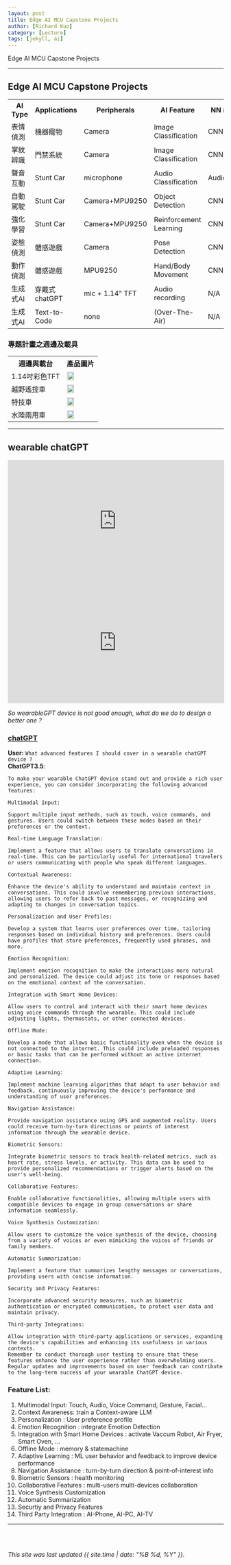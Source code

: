 ```yaml
---
layout: post
title: Edge AI MCU Capstone Projects
author: [Richard Kuo]
category: [Lecture]
tags: [jekyll, ai]
---
```


Edge AI MCU Capstone Projects

---
## Edge AI MCU Capstone Projects

<table>
<tr><th>AI Type </th><th>Applications</th><th>Peripherals   </th><th>AI Feature         </th><th>NN model      </th><th>required APIs/Examples</th></tr>
<tr><td>表情偵測</td><td>機器寵物 </td><td>Camera        </td><td>Image Classification  </td><td>CNN           </td><td>API for CNN       </td></tr>
<tr><td>掌紋辨識</td><td>門禁系統 </td><td>Camera        </td><td>Image Classification  </td><td>CNN           </td><td>API for CNN       </td></tr>
<tr><td>聲音互動</td><td>Stunt Car</td><td>microphone    </td><td>Audio Classification  </td><td>Audio NN      </td><td>API for Audio classifier</td></tr>
<tr><td>自動駕駛</td><td>Stunt Car</td><td>Camera+MPU9250</td><td>Object Detection      </td><td>CNN+LSTM      </td><td>API for YOLOv7    </td></tr>
<tr><td>強化學習</td><td>Stunt Car</td><td>Camera+MPU9250</td><td>Reinforcement Learning</td><td>CNN+LSTM      </td><td>RL-DQN sample code</td></tr>
<tr><td>姿態偵測</td><td>體感遊戲 </td><td>Camera        </td><td>Pose Detection        </td><td>CNN+LSTM      </td><td>API for CNN+LSTM </td></tr>
<tr><td>動作偵測</td><td>體感遊戲 </td><td>MPU9250       </td><td>Hand/Body Movement    </td><td>CNN+LSTM      </td><td>API for CNN+LSTM </td></tr>
<tr><td>生成式AI</td><td>穿戴式chatGPT</td><td>mic + 1.14" TFT</td><td>Audio recording  </td><td>N/A           </td><td>API for Audio clipping</td></tr>
<tr><td>生成式AI</td><td>Text-to-Code</td><td>none </td><td>(Over-The-Air)</td><td>N/A</td><td>N/A</td></tr>
</table>

### 專題計畫之週邊及載具

<table>
<tr><th>週邊與載台   </th><th>產品圖片</th></tr>
<tr><td>1.14吋彩色TFT</td><td><img width="50%" height="50%" src="https://gcs.rimg.com.tw/g1/f/b4/cd/22326084867277_915.jpg"></td></tr>
<tr><td>越野遙控車   </td><td><img width="50%" height="50%" src="https://gcs.rimg.com.tw/g4/e40/afa/jif9j8j8/f/3d/2a/22347200521514_469.jpg"></td></tr>
<tr><td>特技車       </td><td><img width="50%" height="50%" src="https://gcs.rimg.com.tw/g9/3c3/78b/ff742155456/d/4e/22139378684238_637.jpg"></td></tr>
<tr><td>水陸兩用車   </td><td><img width="50%" height="50%" src="https://gcs.rimg.com.tw/g5/cad/e0b/davidhadson493/f/43/3d/22347198425917_866.jpg"></td></tr>
</table>

---
## wearable chatGPT
<iframe width="505" height="284" src="https://www.youtube.com/embed/JA1CGnsKrSE" title="AI Pin 最新的AI科技有多蠢！？" frameborder="0" allow="accelerometer; autoplay; clipboard-write; encrypted-media; gyroscope; picture-in-picture; web-share" allowfullscreen></iframe>
<iframe width="505" height="284" src="https://www.youtube.com/embed/ZCVDDcTL8xQ" title="World&#39;s First ChatGPT AI Smartwatch" frameborder="0" allow="accelerometer; autoplay; clipboard-write; encrypted-media; gyroscope; picture-in-picture; web-share" allowfullscreen></iframe>

*So wearableGPT device is not good enough, what do we do to design a better one ?*<br>

### [chatGPT](https://chat.openai.com/)
**User:** `What advanced features I should cover in a wearable chatGPT device ?`<br>
**ChatGPT3.5**: <br>
```
To make your wearable ChatGPT device stand out and provide a rich user experience, you can consider incorporating the following advanced features:

Multimodal Input:

Support multiple input methods, such as touch, voice commands, and gestures. Users could switch between these modes based on their preferences or the context.

Real-time Language Translation:

Implement a feature that allows users to translate conversations in real-time. This can be particularly useful for international travelers or users communicating with people who speak different languages.

Contextual Awareness:

Enhance the device's ability to understand and maintain context in conversations. This could involve remembering previous interactions, allowing users to refer back to past messages, or recognizing and adapting to changes in conversation topics.

Personalization and User Profiles:

Develop a system that learns user preferences over time, tailoring responses based on individual history and preferences. Users could have profiles that store preferences, frequently used phrases, and more.

Emotion Recognition:

Implement emotion recognition to make the interactions more natural and personalized. The device could adjust its tone or responses based on the emotional context of the conversation.

Integration with Smart Home Devices:

Allow users to control and interact with their smart home devices using voice commands through the wearable. This could include adjusting lights, thermostats, or other connected devices.

Offline Mode:

Develop a mode that allows basic functionality even when the device is not connected to the internet. This could include preloaded responses or basic tasks that can be performed without an active internet connection.

Adaptive Learning:

Implement machine learning algorithms that adapt to user behavior and feedback, continuously improving the device's performance and understanding of user preferences.

Navigation Assistance:

Provide navigation assistance using GPS and augmented reality. Users could receive turn-by-turn directions or points of interest information through the wearable device.

Biometric Sensors:

Integrate biometric sensors to track health-related metrics, such as heart rate, stress levels, or activity. This data can be used to provide personalized recommendations or trigger alerts based on the user's well-being.

Collaborative Features:

Enable collaborative functionalities, allowing multiple users with compatible devices to engage in group conversations or share information seamlessly.

Voice Synthesis Customization:

Allow users to customize the voice synthesis of the device, choosing from a variety of voices or even mimicking the voices of friends or family members.

Automatic Summarization:

Implement a feature that summarizes lengthy messages or conversations, providing users with concise information.

Security and Privacy Features:

Incorporate advanced security measures, such as biometric authentication or encrypted communication, to protect user data and maintain privacy.

Third-party Integrations:

Allow integration with third-party applications or services, expanding the device's capabilities and enhancing its usefulness in various contexts.
Remember to conduct thorough user testing to ensure that these features enhance the user experience rather than overwhelming users. Regular updates and improvements based on user feedback can contribute to the long-term success of your wearable ChatGPT device.
```

### Feature List:
1. Multimodal Input: Touch, Audio, Voice Command, Gesture, Facial...
2. Context Awareness: train a Context-aware LLM
3. Personalization : User preference profile
4. Emotion Recognition : integrate Emotion Detection
5. Integration with Smart Home Devices : activate Vaccum Robot, Air Fryer, Smart Oven, ...
6. Offline Mode : memory & statemachine
7. Adaptive Learning : ML user behavior and feedback to improve device performance
8. Navigation Assistance : turn-by-turn direction & point-of-interest info
9. Biometric Sensors : health monitoring
10. Collaborative Features : multi-users multi-devices collaboration
11. Voice Synthesis Customization
12. Automatic Summarization
13. Securtiy and Privacy Features
14. Third Party Integration : AI-Phone, AI-PC, AI-TV

---


<br>
<br>

*This site was last updated {{ site.time | date: "%B %d, %Y" }}.*


